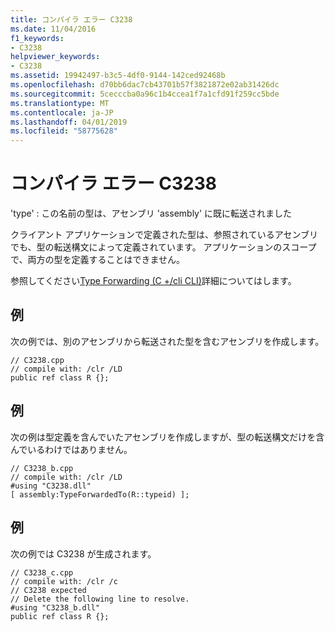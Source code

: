 ```yaml
---
title: コンパイラ エラー C3238
ms.date: 11/04/2016
f1_keywords:
- C3238
helpviewer_keywords:
- C3238
ms.assetid: 19942497-b3c5-4df0-9144-142ced92468b
ms.openlocfilehash: d70bb6dac7cb43701b57f3821872e02ab31426dc
ms.sourcegitcommit: 5cecccba0a96c1b4ccea1f7a1cfd91f259cc5bde
ms.translationtype: MT
ms.contentlocale: ja-JP
ms.lasthandoff: 04/01/2019
ms.locfileid: "58775628"
---
```

# <a name="compiler-error-c3238"></a>コンパイラ エラー C3238

'type' : この名前の型は、アセンブリ 'assembly' に既に転送されました

クライアント アプリケーションで定義された型は、参照されているアセンブリでも、型の転送構文によって定義されています。 アプリケーションのスコープで、両方の型を定義することはできません。

参照してください[Type Forwarding (C +/cli CLI)](../../extensions/type-forwarding-cpp-cli.md)詳細についてはします。

## <a name="example"></a>例

次の例では、別のアセンブリから転送された型を含むアセンブリを作成します。

```
// C3238.cpp
// compile with: /clr /LD
public ref class R {};
```

## <a name="example"></a>例

次の例は型定義を含んでいたアセンブリを作成しますが、型の転送構文だけを含んでいるわけではありません。

```
// C3238_b.cpp
// compile with: /clr /LD
#using "C3238.dll"
[ assembly:TypeForwardedTo(R::typeid) ];
```

## <a name="example"></a>例

次の例では C3238 が生成されます。

```
// C3238_c.cpp
// compile with: /clr /c
// C3238 expected
// Delete the following line to resolve.
#using "C3238_b.dll"
public ref class R {};
```